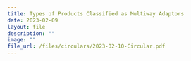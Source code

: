 ```yaml
---
title: Types of Products Classified as Multiway Adaptors
date: 2023-02-09
layout: file
description: ""
image: ""
file_url: /files/circulars/2023-02-10-Circular.pdf
---
```

